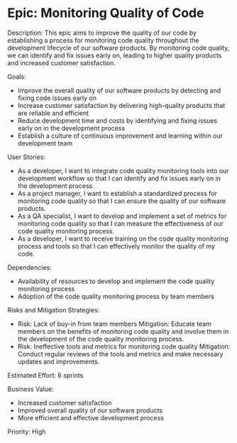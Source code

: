 # Epic: Monitoring Quality of Code

Description: 
This epic aims to improve the quality of our code by establishing a process for monitoring code quality throughout the development lifecycle of our software products. By monitoring code quality, we can identify and fix issues early on, leading to higher quality products and increased customer satisfaction.

Goals:
- Improve the overall quality of our software products by detecting and fixing code issues early on
- Increase customer satisfaction by delivering high-quality products that are reliable and efficient
- Reduce development time and costs by identifying and fixing issues early on in the development process
- Establish a culture of continuous improvement and learning within our development team

User Stories:
- As a developer, I want to integrate code quality monitoring tools into our development workflow so that I can identify and fix issues early on in the development process.
- As a project manager, I want to establish a standardized process for monitoring code quality so that I can ensure the quality of our software products.
- As a QA specialist, I want to develop and implement a set of metrics for monitoring code quality so that I can measure the effectiveness of our code quality monitoring process.
- As a developer, I want to receive training on the code quality monitoring process and tools so that I can effectively monitor the quality of my code.

Dependencies:
- Availability of resources to develop and implement the code quality monitoring process
- Adoption of the code quality monitoring process by team members

Risks and Mitigation Strategies:
- Risk: Lack of buy-in from team members
  Mitigation: Educate team members on the benefits of monitoring code quality and involve them in the development of the code quality monitoring process.
- Risk: Ineffective tools and metrics for monitoring code quality
  Mitigation: Conduct regular reviews of the tools and metrics and make necessary updates and improvements.

Estimated Effort: 6 sprints

Business Value:
- Increased customer satisfaction
- Improved overall quality of our software products
- More efficient and effective development process

Priority: High
